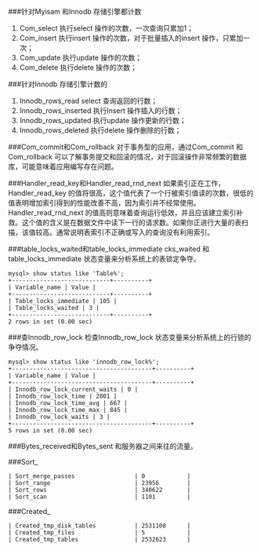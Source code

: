 ###针对Myisam 和Innodb 存储引擎都计数
1. Com_select 执行select 操作的次数，一次查询只累加1；
2. Com_insert 执行insert 操作的次数，对于批量插入的insert 操作，只累加一次；
3. Com_update 执行update 操作的次数；
4. Com_delete 执行delete 操作的次数；

###针对Innodb 存储引擎计数的
1. Innodb_rows_read select 查询返回的行数；
2. Innodb_rows_inserted 执行Insert 操作插入的行数；
3. Innodb_rows_updated 执行update 操作更新的行数；
4. Innodb_rows_deleted 执行delete 操作删除的行数；

###Com_commit和Com_rollback
对于事务型的应用，通过Com_commit 和Com_rollback 可以了解事务提交和回滚的情况，对于回滚操作非常频繁的数据库，可能意味着应用编写存在问题。

###Handler_read_key和Handler_read_rnd_next
如果索引正在工作，Handler_read_key 的值将很高，这个值代表了一个行被索引值读的次数，很低的值表明增加索引得到的性能改善不高，因为索引并不经常使用。
Handler_read_rnd_next 的值高则意味着查询运行低效，并且应该建立索引补救。这个值的含义是在数据文件中读下一行的请求数。如果你正进行大量的表扫描，该值较高。通常说明表索引不正确或写入的查询没有利用索引。

###table_locks_waited和table_locks_immediate
cks_waited 和table_locks_immediate 状态变量来分析系统上的表锁定争夺。
```
mysql> show status like 'Table%';
+----------------------------+----------+
| Variable_name | Value |
+----------------------------+----------+
| Table_locks_immediate | 105 |
| Table_locks_waited | 3 |
+----------------------------+----------+
2 rows in set (0.00 sec)
```

###查Innodb_row_lock
检查Innodb_row_lock 状态变量来分析系统上的行锁的争夺情况。
```
mysql> show status like 'innodb_row_lock%';
+----------------------------------------+----------+
| Variable_name | Value |
+----------------------------------------+----------+
| Innodb_row_lock_current_waits | 0 |
| Innodb_row_lock_time | 2001 |
| Innodb_row_lock_time_avg | 667 |
| Innodb_row_lock_time_max | 845 |
| Innodb_row_lock_waits | 3 |
+----------------------------------------+----------+
5 rows in set (0.00 sec)
```

###Bytes_received和Bytes_sent
和服务器之间来往的流量。

###Sort_
```
| Sort_merge_passes                 | 0            |
| Sort_range                        | 23956        |
| Sort_rows                         | 340622       |
| Sort_scan                         | 1101         |
```

###Created_
```
| Created_tmp_disk_tables           | 2531108      |
| Created_tmp_files                 | 5            |
| Created_tmp_tables                | 2532623      |
```
